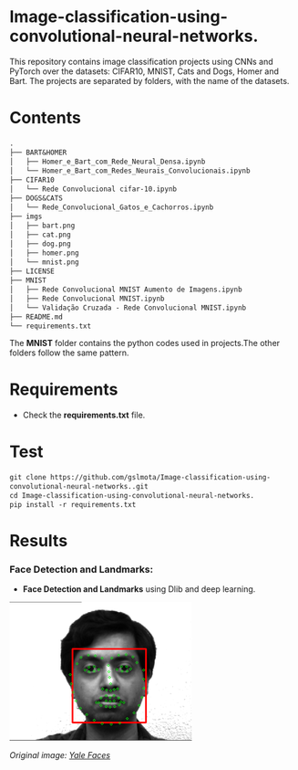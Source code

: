 # Image-classification-using-convolutional-neural-networks.
This repository contains image classification projects using CNNs and PyTorch over the datasets: CIFAR10, MNIST, Cats and Dogs, Homer and Bart. The projects are separated by folders, with the name of the datasets.

# Contents
``` shell
.
├── BART&HOMER
│   ├── Homer_e_Bart_com_Rede_Neural_Densa.ipynb
│   └── Homer_e_Bart_com_Redes_Neurais_Convolucionais.ipynb
├── CIFAR10
│   └── Rede Convolucional cifar-10.ipynb
├── DOGS&CATS
│   └── Rede_Convolucional_Gatos_e_Cachorros.ipynb
├── imgs
│   ├── bart.png
│   ├── cat.png
│   ├── dog.png
│   ├── homer.png
│   └── mnist.png
├── LICENSE
├── MNIST
│   ├── Rede Convolucional MNIST Aumento de Imagens.ipynb
│   ├── Rede Convolucional MNIST.ipynb
│   └── Validação Cruzada - Rede Convolucional MNIST.ipynb
├── README.md
└── requirements.txt
```
The **MNIST** folder contains the python codes used in projects.The other folders follow the same pattern.

# Requirements

 * Check the **requirements.txt** file.


# Test

```shell
git clone https://github.com/gslmota/Image-classification-using-convolutional-neural-networks..git
cd Image-classification-using-convolutional-neural-networks.
pip install -r requirements.txt
```


# Results

### **Face Detection and Landmarks**: 
* **Face Detection and Landmarks** using Dlib and deep learning.

![!Face Detection and Landmarks](https://github.com/gslmota/Face-Detection-and-Recognition-with-Python/blob/main/images/d1.png)

*Original image: [Yale Faces](https://sthttp://cvc.cs.yale.edu/cvc/projects/yalefaces/yalefaces.html)*

 